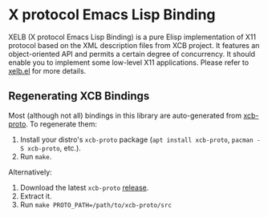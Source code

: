# X protocol Emacs Lisp Binding

XELB (X protocol Emacs Lisp Binding) is a pure Elisp implementation of X11
protocol based on the XML description files from XCB project.
It features an object-oriented API and permits a certain degree of concurrency.
It should enable you to implement some low-level X11 applications.
Please refer to [xelb.el](https://github.com/emacs-exwm/xelb/blob/master/xelb.el)
for more details.

## Regenerating XCB Bindings

Most (although not all) bindings in this library are auto-generated from [xcb-proto][]. To regenerate them:

1. Install your distro's `xcb-proto` package (`apt install xcb-proto`, `pacman -S xcb-proto`, etc.).
2. Run `make`.

Alternatively:

1. Download the latest `xcb-proto` [release][xcb-proto-releases].
2. Extract it.
3. Run `make PROTO_PATH=/path/to/xcb-proto/src`

[xcb-proto]: https://gitlab.freedesktop.org/xorg/proto/xcbproto
[xcb-proto-releases]: (https://gitlab.freedesktop.org/xorg/proto/xcbproto/-/tags)
